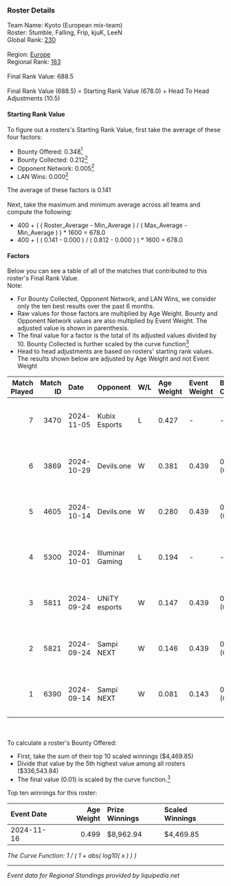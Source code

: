 ### Roster Details<br />
Team Name: Kyoto (European mix-team)<br />
Roster: 5tumble, Falling, Frip, kjuK, LeeN<br />
Global Rank: [230](../../standings_global_2025_03_01.md)<br />
<br />
Region: [Europe]( ../../standings_europe_2025_03_01.md)<br />
Regional Rank: [163]( ../../standings_europe_2025_03_01.md)<br />
<br />
Final Rank Value:  688.5<br />
<br />
Final Rank Value (688.5) = Starting Rank Value (678.0) + Head To Head Adjustments (10.5)<br />

#### Starting Rank Value<br />
To figure out a rosters's Starting Rank Value, first take the average of these four factors:<br />
- Bounty Offered: 0.348[<sup>1</sup>](#table2)
- Bounty Collected: 0.212[<sup>2</sup>](#table1)
- Opponent Network: 0.005[<sup>2</sup>](#table1)
- LAN Wins: 0.000[<sup>2</sup>](#table1)

The average of these factors is 0.141<br />
<br />
Next, take the maximum and minimum average across all teams and compute the following:<br />
- 400 + ( ( Roster_Average - Min_Average ) / ( Max_Average - Min_Average ) ) * 1600 = 678.0
- 400 + ( ( 0.141 - 0.000 ) / ( 0.812 - 0.000 ) ) * 1600 = 678.0


#### Factors<br />
Below you can see a table of all of the matches that contributed to this roster's Final Rank Value.<br />
Note:<br />

- For Bounty Collected, Opponent Network, and LAN Wins, we consider only the ten best results over the past 6 months.
- Raw values for those factors are multiplied by Age Weight. Bounty and Opponent Network values are also multiplied by Event Weight. The adjusted value is shown in parenthesis.
- The final value for a factor is the total of its adjusted values divided by 10. Bounty Collected is further scaled by the curve function[<sup>3</sup>](#curveFunction)
- Head to head adjustments are based on rosters' starting rank values. The results shown below are adjusted by Age Weight and not Event Weight
<span id="table1"></span><br />


| Match Played | Match ID | Date       | Opponent         | W/L | Age Weight | Event Weight | Bounty Collected | Opponent Network | LAN Wins  | H2H Adj. | Roster                             |
| -: | -: | :- | :- | :- | :- | :- | :- | :- | :- | -: | :- |
|            7 |     3470 | 2024-11-05 | Kubix Esports    | L   | 0.427      | -            | -                | -                | -         |    -3.00 | 5tumble, Falling, Frip, kjuK, LeeN |
|            6 |     3869 | 2024-10-29 | Devils.one       | W   | 0.381      | 0.439        | 0.001 (0.000)    | 0.081 (0.013)    | 0 (0.000) |     5.57 | 5tumble, Falling, Frip, kjuK, LeeN |
|            5 |     4605 | 2024-10-14 | Devils.one       | W   | 0.280      | 0.439        | 0.001 (0.000)    | 0.081 (0.010)    | 0 (0.000) |     4.21 | 5tumble, Falling, Frip, kjuK, LeeN |
|            4 |     5300 | 2024-10-01 | Illuminar Gaming | L   | 0.194      | -            | -                | -                | -         |    -1.48 | 5tumble, Falling, Frip, kjuK, LeeN |
|            3 |     5811 | 2024-09-24 | UNiTY esports    | W   | 0.147      | 0.439        | 0.025 (0.002)    | 0.416 (0.027)    | 0 (0.000) |     3.31 | 5tumble, Falling, Frip, kjuK, LeeN |
|            2 |     5821 | 2024-09-24 | Sampi NEXT       | W   | 0.146      | 0.439        | 0.000 (0.000)    | 0.022 (0.001)    | 0 (0.000) |     1.20 | 5tumble, Falling, Frip, kjuK, LeeN |
|            1 |     6390 | 2024-09-14 | Sampi NEXT       | W   | 0.081      | 0.143        | 0.000 (0.000)    | 0.022 (0.000)    | 0 (0.000) |     0.66 | 5tumble, Falling, Frip, kjuK, LeeN |

<br />
<span id="table2"></span><br />
To calculate a roster's Bounty Offered:<br />

- First, take the sum of their top 10 scaled winnings ($4,469.85)
- Divide that value by the 5th highest value among all rosters ($336,543.84)
- The final value (0.01) is scaled by the curve function.[<sup>3</sup>](#curveFunction)

Top ten winnings for this roster:<br />

| Event Date | Age Weight | Prize Winnings | Scaled Winnings |
| :- | -: | :- | :- |
| 2024-11-16 |      0.499 | $8,962.94      | $4,469.85       |


<span id="curveFunction"></span>_The Curve Function: 1 / ( 1 + abs( log10( x ) ) )_<br />

---
_Event data for Regional Standings provided by liquipedia.net_<br />
